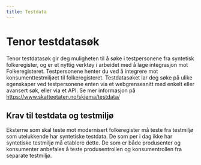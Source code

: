 ```yaml
---
title: Testdata
---
```


# Tenor testdatasøk
Tenor testdatasøk gir deg muligheten til å søke i testpersonene fra syntetisk folkeregister, og er et nyttig verktøy i arbeidet med å lage integrasjon mot Folkeregisteret.
Testpersonene henter du ved å integrere mot konsumenttestmiljøet til folkeregisteret. 
Testdatasøket lar deg søke på ulike egenskaper ved testpersonene enten via et webgrensesnitt med enkelt eller avansert søk, eller via et API.
Se mer informasjon på https://www.skatteetaten.no/skjema/testdata/

 
## Krav til testdata og testmiljø
Eksterne som skal teste mot modernisert folkeregister må teste fra testmiljø som utelukkende har syntetiske testdata. De som per i dag ikke har syntetiske testmiljø må etablere dette. De som er både produsenter og konsumenter anbefales å teste produsentrollen og konsumentrollen fra separate testmiljø.

 

 
